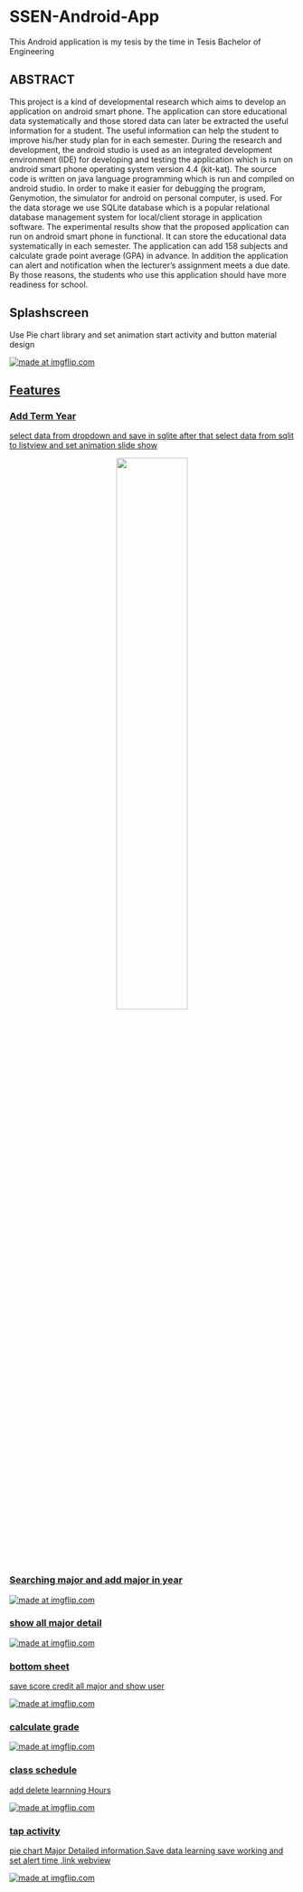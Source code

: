 # SSEN-Android-App
This Android application is my tesis by the time in Tesis Bachelor of Engineering

 ## ABSTRACT 
 
  This project is a kind of developmental research which aims to develop an application on android smart phone. The application can store educational data systematically and those stored data can later be extracted the useful information for a student. The useful information can help the student to improve his/her study plan for in each semester. During the research and development, the android studio is used as an integrated development environment (IDE) for developing and testing the application which is run on android smart phone operating system version 4.4 (kit-kat). The source code is written on java language programming which is run and compiled on android studio.  In order to make it easier for debugging the program, Genymotion, the simulator for android on personal computer, is used. For the data storage we use SQLite database which is a popular relational database management system for local/client storage in application software.  The experimental results show that the proposed application can run on android smart phone in functional. It can store the educational data systematically in each semester. The application can add 158 subjects and calculate grade point average (GPA) in advance. In addition the application can alert and notification when the lecturer’s assignment meets a due date. By those reasons, the students who use this application should have more readiness for school. 
  
## Splashscreen
Use Pie chart library and set animation start activity and button material design

<a href="https://thumbs.gfycat.com/BonyEmptyHectorsdolphin-size_restricted.gif" height="200px">
<img src="https://thumbs.gfycat.com/BonyEmptyHectorsdolphin-size_restricted.gif" title="made at imgflip.com"/>


## Features
 ### Add Term Year
 select data from dropdown  and save in sqlite after that select data from sqlit to listview and set animation slide show
 

<p align="center"> <img src="https://thumbs.gfycat.com/DisfiguredBlondCalf-size_restricted.gif" align="center" width="50%" height="auto"/></p>
 
### Searching major and add major in year
<a href="https://thumbs.gfycat.com/MadHappygoluckyLark-size_restricted.gif" height="200px">
<img src="https://thumbs.gfycat.com/MadHappygoluckyLark-size_restricted.gif" title="made at imgflip.com"/>

### show all major detail
<a href="https://thumbs.gfycat.com/BlandWastefulAkitainu-size_restricted.gif" height="220px">
<img src="https://thumbs.gfycat.com/BlandWastefulAkitainu-size_restricted.gif" title="made at imgflip.com"/>

### bottom sheet
save score credit all major and show user

<a href="https://thumbs.gfycat.com/FailingLittleGalapagoshawk-size_restricted.gif" height="200px">
<img src="https://thumbs.gfycat.com/FailingLittleGalapagoshawk-size_restricted.gif" title="made at imgflip.com"/>

### calculate grade

<a href="https://thumbs.gfycat.com/LastingCompetentCottontail-size_restricted.gif" height="200px">
<img src="https://thumbs.gfycat.com/LastingCompetentCottontail-size_restricted.gif" title="made at imgflip.com"/>

### class schedule
add  delete learnning Hours

<a href="https://thumbs.gfycat.com/BoldTallChick-size_restricted.gif" height="200px">
<img src="https://thumbs.gfycat.com/BoldTallChick-size_restricted.gif" title="made at imgflip.com"/>

### tap activity
pie chart Major Detailed information,Save data learning save working and set alert time ,link webview

<a href="https://thumbs.gfycat.com/AjarThoughtfulAquaticleech-size_restricted.gif" height="200px">
<img src="https://thumbs.gfycat.com/AjarThoughtfulAquaticleech-size_restricted.gif" title="made at imgflip.com"/>
